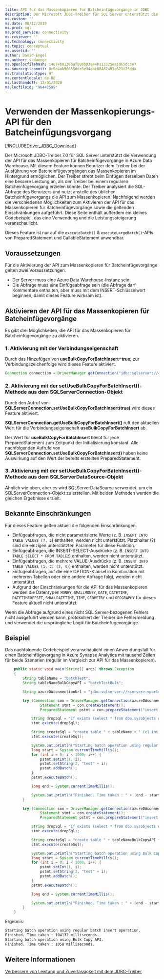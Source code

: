 ```yaml
---
title: API für das Massenkopieren für Batcheinfügevorgänge in JDBC
description: Der Microsoft JDBC-Treiber für SQL Server unterstützt die Verwendung der Massenkopierfunktion für Batcheinfügevorgänge in Azure Data Warehouse. So können Daten schneller in die Datenbank geladen werden.
ms.custom: ''
ms.date: 08/12/2019
ms.prod: sql
ms.prod_service: connectivity
ms.reviewer: ''
ms.technology: connectivity
ms.topic: conceptual
ms.assetid: ''
author: David-Engel
ms.author: v-daenge
ms.openlocfilehash: 14074b0136baf800b038e4b113325e81d65dc3e7
ms.sourcegitcommit: 0c0e4ab90655dde3e34ebc08487493e621f25dda
ms.translationtype: HT
ms.contentlocale: de-DE
ms.lasthandoff: 12/01/2020
ms.locfileid: "96442599"
---
```

# <a name="using-bulk-copy-api-for-batch-insert-operation"></a>Verwenden der Massenkopierungs-API für den Batcheinfügungsvorgang

[!INCLUDE[Driver_JDBC_Download](../../includes/driver_jdbc_download.md)]

Der Microsoft JDBC-Treiber 7.0 für SQL Server unterstützt die Verwendung der API für das Massenkopieren für Batcheinfügevorgänge in Azure Data Warehouse. Mit diesem Feature können Benutzer dem Treiber bei der Ausführung von Batcheinfügevorgängen das Massenkopieren im Hintergrund ermöglichen. Der Treiber strebt beim Einfügen derselben Daten eine bessere Leistung an, als der Treiber bei einem regulären Batcheinfügevorgang erzielen könnte. Der Treiber analysiert die SQL-Abfrage des Benutzers und nutzt anstelle des üblichen Batcheinfügevorgangs die API zum Massenkopieren. Nachfolgend werden die verschiedenen Möglichkeiten zum Aktivieren der API für das Massenkopieren für Batcheinfügevorgänge sowie die geltenden Einschränkungen aufgeführt. Diese Seite enthält außerdem ein kleines Codebeispiel, das eine Verwendung und die Leistungssteigerung veranschaulicht.

Dieses Feature ist nur auf die `executeBatch()` & `executeLargeBatch()`-APIs von PreparedStatement und CallableStatement anwendbar.

## <a name="prerequisites"></a>Voraussetzungen

Für die Aktivierung der API zum Massenkopieren für Batcheinfügevorgänge gelten zwei Voraussetzungen.

* Der Server muss eine Azure Data Warehouse-Instanz sein.
* Die Abfrage muss eine Einfügeabfrage sein (die Abfrage darf Kommentare enthalten, aber muss mit dem INSERT-Schlüsselwort beginnen, damit dieses Feature wirksam ist).

## <a name="enabling-bulk-copy-api-for-batch-insert"></a>Aktivieren der API für das Massenkopieren für Batcheinfügevorgänge

Es gibt drei Möglichkeiten, die API für das Massenkopieren für Batcheinfügevorgänge zu aktivieren.

### <a name="1-enabling-with-connection-property"></a>1. Aktivierung mit der Verbindungseigenschaft

Durch das Hinzufügen von **useBulkCopyForBatchInsert=true;** zur Verbindungszeichenfolge wird dieses Feature aktiviert.

```java
Connection connection = DriverManager.getConnection("jdbc:sqlserver://<server>:<port>;userName=<user>;password=<password>;database=<database>;useBulkCopyForBatchInsert=true;");
```

### <a name="2-enabling-with-setusebulkcopyforbatchinsert-method-from-sqlserverconnection-object"></a>2. Aktivierung mit der setUseBulkCopyForBatchInsert()-Methode aus dem SQLServerConnection-Objekt

Durch den Aufruf von **SQLServerConnection.setUseBulkCopyForBatchInsert(true)** wird dieses Feature aktiviert.

**SQLServerConnection.getUseBulkCopyForBatchInsert()** ruft den aktuellen Wert für die Verbindungseigenschaft **useBulkCopyForBatchInsert** ab.

Der Wert für **useBulkCopyForBatchInsert** bleibt für jede PreparedStatement zum Zeitpunkt der Initialisierung konstant. Alle nachfolgenden Aufrufe von **SQLServerConnection.setUseBulkCopyForBatchInsert()** haben keine Auswirkung auf den Wert der bereits erstellten PreparedStatement.

### <a name="3-enabling-with-setusebulkcopyforbatchinsert-method-from-sqlserverdatasource-object"></a>3. Aktivierung mit der setUseBulkCopyForBatchInsert()-Methode aus dem SQLServerDataSource-Objekt

Ähnlich wie oben, aber es wird SQLServerDataSource verwendet, um ein SQLServerConnection-Objekt zu erstellen. Mit beiden Methoden werden die gleichen Ergebnisse erzielt.

## <a name="known-limitations"></a>Bekannte Einschränkungen

Für dieses Feature gelten aktuell die folgenden Einschränkungen.

* Einfügeabfragen, die nicht parametrisierte Werte (z. B. `INSERT INTO TABLE VALUES (?, 2`) enthalten, werden nicht unterstützt. Platzhalter (?) sind die einzigen unterstützten Parameter für diese Funktion.
* Einfügeabfragen, die INSERT-SELECT-Ausdrücke (z. B. `INSERT INTO TABLE SELECT * FROM TABLE2`) enthalten, werden nicht unterstützt.
* Einfügeabfragen, die mehrere VALUE-Ausdrücke (z. B. `INSERT INTO TABLE VALUES (1, 2) (3, 4)`) enthalten, werden nicht unterstützt.
* Einfügeabfragen, auf die eine OPTION-Klausel in Kombination mit mehreren Tabellen oder eine andere Abfrage folgt, werden nicht unterstützt.
* Aufgrund der Einschränkungen für die API für das Massenkopieren werden die Datentypen `MONEY`, `SMALLMONEY`, `DATE`, `DATETIME`, `DATETIMEOFFSET`, `SMALLDATETIME`, `TIME`, `GEOMETRY` und `GEOGRAPHY` für dieses Feature aktuell nicht unterstützt.

Wenn die Abfrage aufgrund eines nicht SQL Server-bezogenen Fehlers nicht ausgeführt werden kann, protokolliert der Treiber die Fehlermeldung und verwendet die ursprüngliche Logik für Batcheinfügevorgänge.

## <a name="example"></a>Beispiel

Das nachfolgende Codebeispiel veranschaulicht einen Anwendungsfall für einen Batcheinfügevorgang in Azure Synapse Analytics mit tausend Zeilen für beide Szenarien (regulär im Vergleich zur API für das Massenkopieren).

```java
    public static void main(String[] args) throws Exception
    {
        String tableName = "batchTest";
        String tableNameBulkCopyAPI = "batchTestBulk";

        String azureDWconnectionUrl = "jdbc:sqlserver://<server>:<port>;databaseName=<database>;user=<user>;password=<password>";

        try (Connection con = DriverManager.getConnection(azureDWconnectionUrl); // connects to an Azure Data Warehouse.
                Statement stmt = con.createStatement();
                PreparedStatement pstmt = con.prepareStatement("insert into " + tableName + " values (?, ?)");) {

            String dropSql = "if exists (select * from dbo.sysobjects where id = object_id(N'[dbo].[" + tableName + "]') and OBJECTPROPERTY(id, N'IsUserTable') = 1) DROP TABLE [" + tableName + "]";
            stmt.execute(dropSql);

            String createSql = "create table " + tableName + " (c1 int, c2 varchar(20))";
            stmt.execute(createSql);

            System.out.println("Starting batch operation using regular batch insert operation.");
            long start = System.currentTimeMillis();
            for (int i = 0; i < 1000; i++) {
                pstmt.setInt(1, i);
                pstmt.setString(2, "test" + i);
                pstmt.addBatch();
            }
            pstmt.executeBatch();

            long end = System.currentTimeMillis();

            System.out.println("Finished. Time taken : " + (end - start) + " milliseconds.");
        }

        try (Connection con = DriverManager.getConnection(azureDWconnectionUrl + ";useBulkCopyForBatchInsert=true"); // connects to an Azure Data Warehouse, with useBulkCopyForBatchInsert connection property set to true.
                Statement stmt = con.createStatement();
                PreparedStatement pstmt = con.prepareStatement("insert into " + tableNameBulkCopyAPI + " values (?, ?)");) {

            String dropSql = "if exists (select * from dbo.sysobjects where id = object_id(N'[dbo].[" + tableNameBulkCopyAPI + "]') and OBJECTPROPERTY(id, N'IsUserTable') = 1) DROP TABLE [" + tableNameBulkCopyAPI + "]";
            stmt.execute(dropSql);

            String createSql = "create table " + tableNameBulkCopyAPI + " (c1 int, c2 varchar(20))";
            stmt.execute(createSql);

            System.out.println("Starting batch operation using Bulk Copy API.");
            long start = System.currentTimeMillis();
            for (int i = 0; i < 1000; i++) {
                pstmt.setInt(1, i);
                pstmt.setString(2, "test" + i);
                pstmt.addBatch();
            }
            pstmt.executeBatch();

            long end = System.currentTimeMillis();

            System.out.println("Finished. Time taken : " + (end - start) + " milliseconds.");
        }
    }
```

Ergebnis:

```bash
Starting batch operation using regular batch insert operation.
Finished. Time taken : 104132 milliseconds.
Starting batch operation using Bulk Copy API.
Finished. Time taken : 1058 milliseconds.
```

## <a name="see-also"></a>Weitere Informationen

[Verbessern von Leistung und Zuverlässigkeit mit dem JDBC-Treiber](improving-performance-and-reliability-with-the-jdbc-driver.md)

